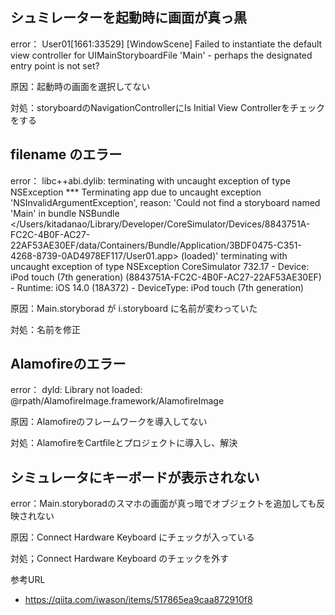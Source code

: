 シュミレーターを起動時に画面が真っ黒
-

error： 
User01[1661:33529] [WindowScene] Failed to instantiate the default view controller for UIMainStoryboardFile 'Main' - perhaps the designated entry point is not set?

原因：起動時の画面を選択してない

対処：storyboardのNavigationControllerにIs Initial View Controllerをチェックをする

filename のエラー
-

error：
libc++abi.dylib: terminating with uncaught exception of type NSException
*** Terminating app due to uncaught exception 'NSInvalidArgumentException', reason: 'Could not find a storyboard named 'Main' in bundle NSBundle </Users/kitadanao/Library/Developer/CoreSimulator/Devices/8843751A-FC2C-4B0F-AC27-22AF53AE30EF/data/Containers/Bundle/Application/3BDF0475-C351-4268-8739-0AD4978EF117/User01.app> (loaded)'
terminating with uncaught exception of type NSException
CoreSimulator 732.17 - Device: iPod touch (7th generation) (8843751A-FC2C-4B0F-AC27-22AF53AE30EF) - Runtime: iOS 14.0 (18A372) - DeviceType: iPod touch (7th generation)

原因：Main.storyborad が i.storyboard に名前が変わっていた

対処：名前を修正

Alamofireのエラー
-
error：
dyld: Library not loaded: @rpath/AlamofireImage.framework/AlamofireImage

原因：Alamofireのフレームワークを導入してない

対処：AlamofireをCartfileとプロジェクトに導入し、解決

シミュレータにキーボードが表示されない
-
error：Main.storyboradのスマホの画面が真っ暗でオブジェクトを追加しても反映されない

原因：Connect Hardware Keyboard にチェックが入っている

対処；Connect Hardware Keyboard のチェックを外す

参考URL

- https://qiita.com/iwason/items/517865ea9caa872910f8